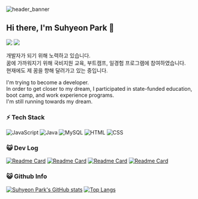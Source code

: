 <!-- Header -->
![header_banner](https://capsule-render.vercel.app/api?type=waving&color=2D3952)

<h2>Hi there, I'm Suhyeon Park 👋</h2>

<a href="https://github.com/psh0121" target ="_blank"><img src="https://img.shields.io/badge/psh0121-_?style=for-the-badge&logo=Github&color=%23181717"/></a> 
<a href="https://onelight-stay.tistory.com/" target ="_blank"><img src="https://img.shields.io/badge/Blog-_?style=for-the-badge&logo=Tistory&color=%23000000"/></a>

<p>
    개발자가 되기 위해 노력하고 있습니다.<br>
    꿈에 가까워지기 위해 국비지원 교육, 부트캠프, 일경험 프로그램에 참여하였습니다.<br>
    현재에도 제 꿈을 향해 달려가고 있는 중입니다.
</p>

<p>
    I'm trying to become a developer.<br>
    In order to get closer to my dream, I participated in state-funded education, boot camp, and work experience programs.<br>
    I'm still running towards my dream.
</p>

<!-- Contents -->
<div>
<h3>⚡️ Tech Stack</h3>

![JavaScript](https://img.shields.io/badge/JavaScript-_?style=for-the-badge&logo=javascript&logoColor=black&color=%23F7DF1E) 
![Java](https://img.shields.io/badge/java-%23ED8B00.svg?style=for-the-badge&logo=openjdk&logoColor=white) 
![MySQL](https://img.shields.io/badge/MySQL-_?style=for-the-badge&logo=MySQL&logoColor=white&color=%234479A1) 
![HTML](https://img.shields.io/badge/HTML-_?style=for-the-badge&logo=HTML5&logoColor=white&color=%23E34F26) 
![CSS](https://img.shields.io/badge/CSS-_?style=for-the-badge&logo=CSS3&logoColor=white&color=%231572B6)

</div>


<div>
<h3>😺 Dev Log</h3>

[![Readme Card](https://github-readme-stats.vercel.app/api/pin/?username=psh0121&repo=kukbi_frontendProject_self)](https://github.com/psh0121/kukbi_frontendProject_self)
[![Readme Card](https://github-readme-stats.vercel.app/api/pin/?username=psh0121&repo=kukbi_frontendProject_recode)](https://github.com/psh0121/kukbi_frontendProject_recode)
[![Readme Card](https://github-readme-stats.vercel.app/api/pin/?username=psh0121&repo=kukbi_frontendProject_guide)](https://github.com/psh0121/kukbi_frontendProject_guide)
[![Readme Card](https://github-readme-stats.vercel.app/api/pin/?username=psh0121&repo=kukbi)](https://github.com/psh0121/kukbi)


</div>

<div align="left">
<h3>😺 Github Info</h3>
    
[![Suhyeon Park's GitHub stats](https://github-readme-stats.vercel.app/api?username=psh0121&count_private=true&show_icons=true&title_color=2D3952&text_color=ffffff&icon_color=2D3952&bg_color=4B89DC,5994DD,679FDF,76AAE1,84B5E3,92C0E5,A1CBE7)](https://github.com/psh0121)
[![Top Langs](https://github-readme-stats.vercel.app/api/top-langs/?username=psh0121&layout=compact&title_color=2D3952&text_color=ffffff&bg_color=4B89DC,5994DD,679FDF,76AAE1,84B5E3,92C0E5,A1CBE7)](https://github.com/psh0121)

</div>